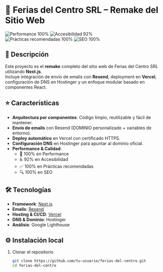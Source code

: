 # 🚀 Ferias del Centro SRL – Remake del Sitio Web

![Performance 100%](https://img.shields.io/badge/Performance-100%25-brightgreen)
![Accesibilidad 92%](https://img.shields.io/badge/Accesibilidad-92%25-yellow)
![Prácticas recomendadas 100%](https://img.shields.io/badge/Prácticas%20recomendadas-100%25-brightgreen)
![SEO 100%](https://img.shields.io/badge/SEO-100%25-brightgreen)

## 📄 Descripción
Este proyecto es el **remake** completo del sitio web de Ferias del Centro SRL utilizando **Next.js**.  
Incluye integración de envío de emails con **Resend**, deployment en **Vercel**, configuración de DNS en Hostinger y un enfoque modular basado en componentes React.

## ⭐ Características
- **Arquitectura por componentes**: Código limpio, reutilizable y fácil de mantener.  
- **Envío de emails** con Resend (DOMINIO personalizado + variables de entorno).  
- **Deploy automático** en Vercel con certificado HTTPS.  
- **Configuración DNS** en Hostinger para apuntar al dominio oficial.  
- **Performance & Calidad**:  
  - 🚀 100% en Performance  
  - ♿️ 92% en Accesibilidad  
  - ✅ 100% en Prácticas recomendadas  
  - 🔍 100% en SEO  

## 🛠️ Tecnologías
- **Framework**: [Next.js](https://nextjs.org/)  
- **Emails**: [Resend](https://resend.com/)  
- **Hosting & CI/CD**: [Vercel](https://vercel.com/)  
- **DNS & Dominio**: Hostinger  
- **Análisis**: Google Lighthouse  

## ⚙️ Instalación local

1. Clonar el repositorio  
   ```bash
   git clone https://github.com/tu-usuario/ferias-del-centro.git
   cd ferias-del-centro
